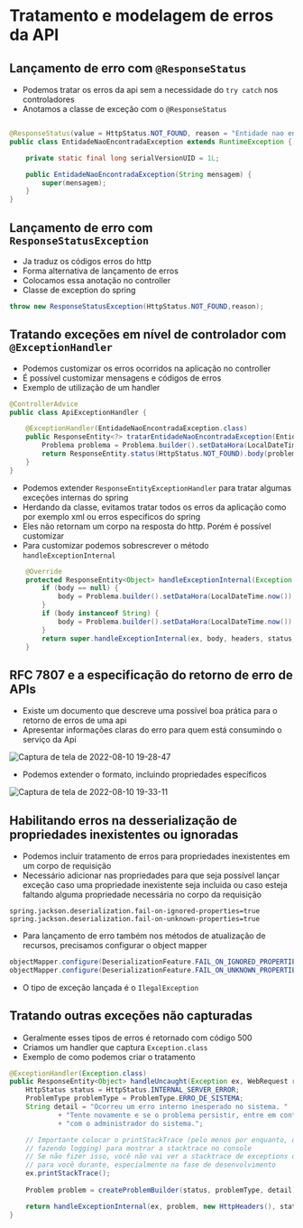 # Tratamento e modelagem de erros da API

## Lançamento de erro com `@ResponseStatus`

- Podemos tratar os erros da api sem a necessidade do `try catch` nos controladores
- Anotamos a classe de exceção com o `@ResponseStatus`

```java

@ResponseStatus(value = HttpStatus.NOT_FOUND, reason = "Entidade nao encontrada")
public class EntidadeNaoEncontradaException extends RuntimeException {

    private static final long serialVersionUID = 1L;

    public EntidadeNaoEncontradaException(String mensagem) {
        super(mensagem);
    }
}
```

## Lançamento de erro com `ResponseStatusException`

- Ja traduz os códigos erros do http
- Forma alternativa de lançamento de erros
- Colocamos essa anotação no controller
- Classe de exception do spring

```java
throw new ResponseStatusException(HttpStatus.NOT_FOUND,reason);
```

## Tratando exceções em nível de controlador com `@ExceptionHandler`

- Podemos customizar os erros ocorridos na aplicação no controller
- É possível customizar mensagens e códigos de erros
- Exemplo de utilização de um handler

```java
@ControllerAdvice
public class ApiExceptionHandler {

    @ExceptionHandler(EntidadeNaoEncontradaException.class)
    public ResponseEntity<?> tratarEntidadeNaoEncontradaException(EntidadeNaoEncontradaException exception) {
        Problema problema = Problema.builder().setDataHora(LocalDateTime.now()).setMensagem(exception.getMessage());
        return ResponseEntity.status(HttpStatus.NOT_FOUND).body(problema);
    }
}
```

- Podemos extender `ResponseEntityExceptionHandler` para tratar algumas exceções internas do spring
- Herdando da classe, evitamos tratar todos os erros da aplicação como por exemplo xml ou erros especificos do spring
- Eles não retornam um corpo na resposta do http. Porém é possível customizar
- Para customizar podemos sobrescrever o método `handleExceptionInternal`

```java
    @Override
    protected ResponseEntity<Object> handleExceptionInternal(Exception ex, Object body, HttpHeaders headers, HttpStatus status, WebRequest request) {
        if (body == null) {
            body = Problema.builder().setDataHora(LocalDateTime.now()).setMensagem(status.getReasonPhrase());
        }
        if (body instanceof String) {
            body = Problema.builder().setDataHora(LocalDateTime.now()).setMensagem((String) body);
        }
        return super.handleExceptionInternal(ex, body, headers, status, request);
    }
```


## RFC 7807 e a especificação do retorno de erro de APIs

- Existe um documento que descreve uma possível boa prática para o retorno de erros de uma api
- Apresentar informações claras do erro para quem está consumindo o serviço da Api

![Captura de tela de 2022-08-10 19-28-47](https://user-images.githubusercontent.com/43495376/184031574-5ecf3884-dc75-491c-b000-97f611f9ba5e.png)

- Podemos extender o formato, incluindo propriedades específicos

![Captura de tela de 2022-08-10 19-33-11](https://user-images.githubusercontent.com/43495376/184032035-3653c28a-0211-4627-8e56-7b319d69cab8.png)

## Habilitando erros na desserialização de propriedades inexistentes ou ignoradas

- Podemos incluir tratamento de erros para propriedades inexistentes em um corpo de requisição
- Necessário adicionar nas propriedades para que seja possível lançar exceção caso uma propriedade inexistente seja incluida ou caso esteja faltando alguma propriedade necessária no corpo da requisição

```properties
spring.jackson.deserialization.fail-on-ignored-properties=true
spring.jackson.deserialization.fail-on-unknown-properties=true
```

- Para lançamento de erro também nos métodos de atualização de recursos, precisamos configurar o object mapper

```java
objectMapper.configure(DeserializationFeature.FAIL_ON_IGNORED_PROPERTIES, true);
objectMapper.configure(DeserializationFeature.FAIL_ON_UNKNOWN_PROPERTIES, true);
```

- O tipo de exceção lançada é o `IlegalException`

## Tratando outras exceções não capturadas

- Geralmente esses tipos de erros é retornado com código 500
- Criamos um handler que captura `Exception.class`
- Exemplo de como podemos criar o tratamento

```java
@ExceptionHandler(Exception.class)
public ResponseEntity<Object> handleUncaught(Exception ex, WebRequest request) {
    HttpStatus status = HttpStatus.INTERNAL_SERVER_ERROR;		
    ProblemType problemType = ProblemType.ERRO_DE_SISTEMA;
    String detail = "Ocorreu um erro interno inesperado no sistema. "
            + "Tente novamente e se o problema persistir, entre em contato "
            + "com o administrador do sistema.";

    // Importante colocar o printStackTrace (pelo menos por enquanto, que não estamos
    // fazendo logging) para mostrar a stacktrace no console
    // Se não fizer isso, você não vai ver a stacktrace de exceptions que seriam importantes
    // para você durante, especialmente na fase de desenvolvimento
    ex.printStackTrace();
    
    Problem problem = createProblemBuilder(status, problemType, detail).build();

    return handleExceptionInternal(ex, problem, new HttpHeaders(), status, request);
} 
```